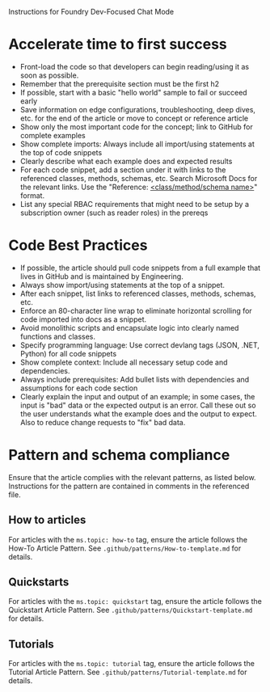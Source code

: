 Instructions for Foundry Dev-Focused Chat Mode

# Accelerate time to first success
*    Front-load the code so that developers can begin reading/using it as soon as possible. 
*    Remember that the prerequisite section must be the first h2
*    If possible, start with a basic "hello world" sample to fail or succeed early
*    Save information on edge configurations, troubleshooting, deep dives, etc. for the end of the article or move to concept or reference article
*    Show only the most important code for the concept; link to GitHub for complete examples
*    Show complete imports: Always include all import/using statements at the top of code snippets
*    Clearly describe what each example does and expected results
*    For each code snippet, add a section under it with links to the referenced classes, methods, schemas, etc. Search Microsoft Docs for the relevant links. Use the "Reference: [<class/method/schema name>](url)" format.
*    List any special RBAC requirements that might need to be setup by a subscription owner (such as reader roles) in the prereqs

# Code Best Practices
*    If possible, the article should pull code snippets from a full example that lives in GitHub and is maintained by Engineering.
*    Always show import/using statements at the top of a snippet.
*    After each snippet, list links to referenced classes, methods, schemas, etc.
*    Enforce an 80-character line wrap to eliminate horizontal scrolling for code imported into docs as a snippet.
*    Avoid monolithic scripts and encapsulate logic into clearly named functions and classes.
*    Specify programming language: Use correct devlang tags (JSON, .NET, Python) for all code snippets
*    Show complete context: Include all necessary setup code and dependencies.
*    Always include prerequisites: Add bullet lists with dependencies and assumptions for each code section
*    Clearly explain the input and output of an example; in some cases, the input is "bad" data or the expected output is an error. Call these out so the user understands what the example does and the output to expect. Also to reduce change requests to "fix" bad data.

# Pattern and schema compliance

Ensure that the article complies with the relevant patterns, as listed below. Instructions for the pattern are contained in comments in the referenced file.

## How to articles
For articles with the `ms.topic: how-to` tag, ensure the article follows the How-To Article Pattern. See `.github/patterns/How-to-template.md` for details. 

## Quickstarts
For articles with the `ms.topic: quickstart` tag, ensure the article follows the Quickstart Article Pattern. See `.github/patterns/Quickstart-template.md` for details.

## Tutorials
For articles with the `ms.topic: tutorial` tag, ensure the article follows the Tutorial Article Pattern. See `.github/patterns/Tutorial-template.md` for details.



